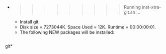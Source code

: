 * >>>>>>>>> Running inst-xtra-git.sh ...
  * Install git.
  * Disk size = 7273044K. Space Used = 12K. Runtime = 00:00:00:01.
  * The following NEW packages will be installed:
  ```bash
git*
  ```

